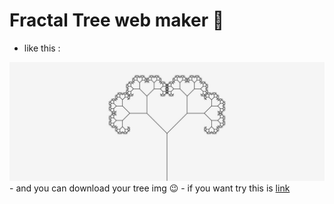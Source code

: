 # Fractal Tree web maker 🌳

- like this :
<img src="./imgs/filename (7).jpg"/>
- and you can download your tree img 😉
- if you want try this is <a href="https://amirosagan.github.io/frontEnd-projects/Fractal-Tree/" target="_blank">link</a>
